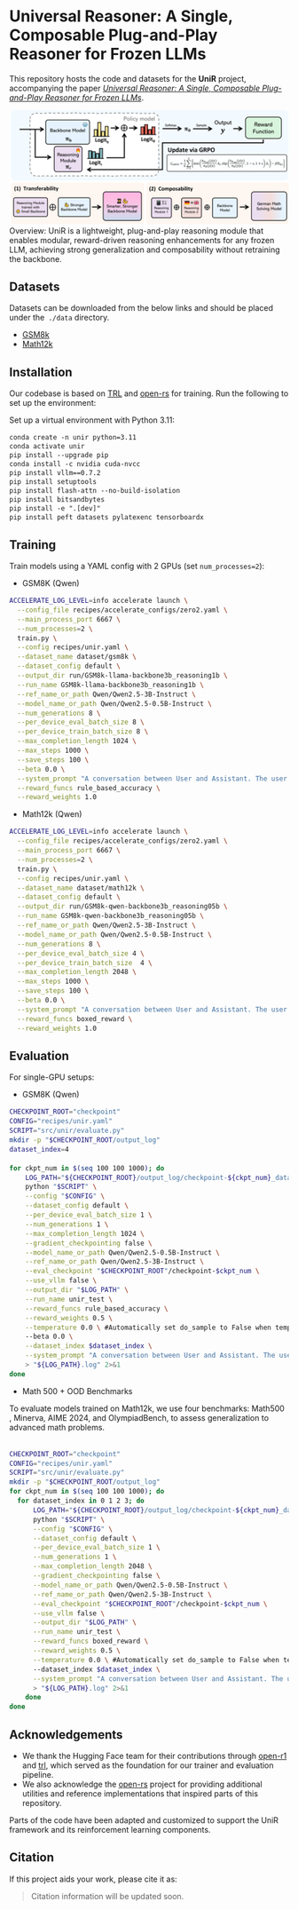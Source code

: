 # Universal Reasoner: A Single, Composable Plug-and-Play Reasoner for Frozen LLMs

This repository hosts the code and datasets for the **UniR** project, accompanying the paper [*Universal Reasoner: A Single, Composable Plug-and-Play Reasoner for Frozen LLMs*](https://arxiv.org/abs/). 


![Main Figure](./assets/overall.png)
Overview: UniR is a lightweight, plug-and-play reasoning module that enables modular, reward-driven reasoning enhancements for any frozen LLM, achieving strong generalization and composability without retraining the backbone.



## Datasets
Datasets can be downloaded from the below links and should be placed under the` ./data` directory.
- [GSM8k](https://huggingface.co/datasets/openai/gsm8k)
- [Math12k](https://huggingface.co/datasets/hiyouga/math12k)


## Installation
Our codebase is based on [TRL](https://huggingface.co/docs/trl/index) and [open-rs](https://github.com/knoveleng/open-rs) for training. Run the following to set up the environment:

Set up a virtual environment with Python 3.11:
```
conda create -n unir python=3.11
conda activate unir
pip install --upgrade pip
conda install -c nvidia cuda-nvcc
pip install vllm==0.7.2 
pip install setuptools
pip install flash-attn --no-build-isolation
pip install bitsandbytes
pip install -e ".[dev]"
pip install peft datasets pylatexenc tensorboardx
```

## Training

Train models using a YAML config with 2 GPUs (set `num_processes=2`):

- GSM8K (Qwen)
```bash
ACCELERATE_LOG_LEVEL=info accelerate launch \
  --config_file recipes/accelerate_configs/zero2.yaml \
  --main_process_port 6667 \
  --num_processes=2 \
  train.py \
  --config recipes/unir.yaml \
  --dataset_name dataset/gsm8k \
  --dataset_config default \
  --output_dir run/GSM8k-llama-backbone3b_reasoning1b \
  --run_name GSM8k-llama-backbone3b_reasoning1b \
  --ref_name_or_path Qwen/Qwen2.5-3B-Instruct \
  --model_name_or_path Qwen/Qwen2.5-0.5B-Instruct \
  --num_generations 8 \
  --per_device_eval_batch_size 8 \
  --per_device_train_batch_size 8 \
  --max_completion_length 1024 \
  --max_steps 1000 \
  --save_steps 100 \
  --beta 0.0 \
  --system_prompt "A conversation between User and Assistant. The user asks a question, and the Assistant solves it. The assistant first thinks about the reasoning process and answer are enclosed within <think> </think> and <answer> </answer> tags, respectively. Your response should be in the following format: <think>\nYour reasoning here\n</think>\n<answer>\n answer here \n</answer>. The reasoning process Note that respond by English, NOT use other languages." \
  --reward_funcs rule_based_accuracy \
  --reward_weights 1.0
```

- Math12k (Qwen)
```bash
ACCELERATE_LOG_LEVEL=info accelerate launch \
  --config_file recipes/accelerate_configs/zero2.yaml \
  --main_process_port 6667 \
  --num_processes=2 \
  train.py \
  --config recipes/unir.yaml \
  --dataset_name dataset/math12k \
  --dataset_config default \
  --output_dir run/GSM8k-qwen-backbone3b_reasoning05b \
  --run_name GSM8k-qwen-backbone3b_reasoning05b \
  --ref_name_or_path Qwen/Qwen2.5-3B-Instruct \
  --model_name_or_path Qwen/Qwen2.5-0.5B-Instruct \
  --num_generations 8 \
  --per_device_eval_batch_size 4 \
  --per_device_train_batch_size  4 \
  --max_completion_length 2048 \
  --max_steps 1000 \
  --save_steps 100 \
  --beta 0.0 \
  --system_prompt "A conversation between User and Assistant. The user asks a question, and the Assistant solves it. The assistant first thinks about the reasoning process and answer are enclosed within <think> </think> and <answer> </answer> tags, respectively. Your response should be in the following format: <think>\nYour reasoning here\n</think>\n<answer>\n\boxed{{your answer here}}\n</answer>." \
  --reward_funcs boxed_reward \
  --reward_weights 1.0
```

## Evaluation

For single-GPU setups:

- GSM8K (Qwen)
```bash
CHECKPOINT_ROOT="checkpoint"
CONFIG="recipes/unir.yaml"
SCRIPT="src/unir/evaluate.py"
mkdir -p "$CHECKPOINT_ROOT/output_log"
dataset_index=4

for ckpt_num in $(seq 100 100 1000); do
    LOG_PATH="${CHECKPOINT_ROOT}/output_log/checkpoint-${ckpt_num}_dataset_${dataset_index}"
    python "$SCRIPT" \
    --config "$CONFIG" \
    --dataset_config default \
    --per_device_eval_batch_size 1 \
    --num_generations 1 \
    --max_completion_length 1024 \
    --gradient_checkpointing false \
    --model_name_or_path Qwen/Qwen2.5-0.5B-Instruct \
    --ref_name_or_path Qwen/Qwen2.5-3B-Instruct \
    --eval_checkpoint "$CHECKPOINT_ROOT"/checkpoint-$ckpt_num \
    --use_vllm false \
    --output_dir "$LOG_PATH" \
    --run_name unir_test \
    --reward_funcs rule_based_accuracy \
    --reward_weights 0.5 \
    --temperature 0.0 \ #Automatically set do_sample to False when temp is zero.
    --beta 0.0 \
    --dataset_index $dataset_index \
    --system_prompt "A conversation between User and Assistant. The user asks a question, and the Assistant solves it. The assistant first thinks about the reasoning process and answer are enclosed within <think> </think> and <answer> </answer> tags, respectively. Your response should be in the following format: <think>\nYour reasoning here\n</think>\n<answer>\n answer here \n</answer>. The reasoning process Note that respond by English, NOT use other languages." \
    > "${LOG_PATH}.log" 2>&1
done
```

- Math 500 + OOD Benchmarks

To evaluate models trained on Math12k, we use four benchmarks: Math500 , Minerva, AIME 2024, and OlympiadBench, to assess generalization to advanced math problems.

```bash

CHECKPOINT_ROOT="checkpoint"
CONFIG="recipes/unir.yaml"
SCRIPT="src/unir/evaluate.py"
mkdir -p "$CHECKPOINT_ROOT/output_log"
for ckpt_num in $(seq 100 100 1000); do
  for dataset_index in 0 1 2 3; do
      LOG_PATH="${CHECKPOINT_ROOT}/output_log/checkpoint-${ckpt_num}_dataset_${dataset_index}"
      python "$SCRIPT" \
      --config "$CONFIG" \
      --dataset_config default \
      --per_device_eval_batch_size 1 \
      --num_generations 1 \
      --max_completion_length 2048 \
      --gradient_checkpointing false \
      --model_name_or_path Qwen/Qwen2.5-0.5B-Instruct \
      --ref_name_or_path Qwen/Qwen2.5-3B-Instruct \
      --eval_checkpoint "$CHECKPOINT_ROOT"/checkpoint-$ckpt_num \
      --use_vllm false \
      --output_dir "$LOG_PATH" \
      --run_name unir_test \
      --reward_funcs boxed_reward \
      --reward_weights 0.5 \
      --temperature 0.0 \ #Automatically set do_sample to False when temp is zero.
      --dataset_index $dataset_index \
      --system_prompt "A conversation between User and Assistant. The user asks a question, and the Assistant solves it. The assistant first thinks about the reasoning process and answer are enclosed within <think> </think> and <answer> </answer> tags, respectively. Your response should be in the following format: <think>\nYour reasoning here\n</think>\n<answer>\n\boxed{{your answer here}}\n</answer>." \
      > "${LOG_PATH}.log" 2>&1
    done
done

```




## Acknowledgements

- We thank the Hugging Face team for their contributions through [open-r1](https://github.com/huggingface/open-r1) and [trl](https://github.com/huggingface/trl), which served as the foundation for our trainer and evaluation pipeline.
- We also acknowledge the [open-rs](https://github.com/knoveleng/open-rs) project for providing additional utilities and reference implementations that inspired parts of this repository.

Parts of the code have been adapted and customized to support the UniR framework and its reinforcement learning components.

## Citation
If this project aids your work, please cite it as:

> Citation information will be updated soon.  
